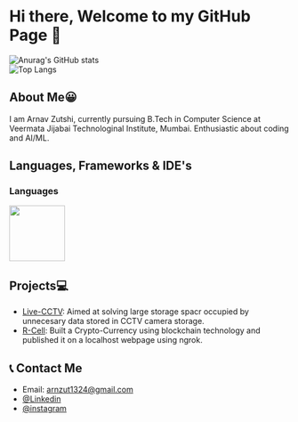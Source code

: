 # Hi there, Welcome to my GitHub Page 👋

![Anurag's GitHub stats](https://github-readme-stats.vercel.app/api?username=AsRaNi1&show_icons=true&theme=aura)<br>
![Top Langs](https://github-readme-stats.vercel.app/api/top-langs/?username=AsRaNi1&layout=compact&theme=aura)


## About Me😀
I am Arnav Zutshi, currently pursuing B.Tech in Computer Science at Veermata Jijabai Technologinal Institute, Mumbai. Enthusiastic about coding and AI/ML.
<!-- - 🌱 I’m currently learning u... -->
<!-- - 👯 I’m looking to collaborate on ... -->
<!-- - 🤔 I’m looking for help with ... -->
<!-- - 💬 Ask me about ... -->
## Languages, Frameworks & IDE's

### Languages
<img src="https://cdn.jsdelivr.net/npm/programming-languages-logos/src/javascript/javascript.png" height="100">



## Projects💻
* [Live-CCTV](https://github.com/AsRaNi1/live-cctv): Aimed at solving large storage spacr occupied by unnecesary data stored in CCTV camera storage.
* [R-Cell](https://github.com/AsRaNi1/R-Cell): Built a Crypto-Currency using blockchain technology and published it on a localhost webpage using ngrok.
## 📞 Contact Me 
* Email: arnzut1324@gmail.com
* [@Linkedin](https://www.linkedin.com/in/arnav-zutshi-7002901b5/)
* [@instagram](https://www.instagram.com/arnavzutshi/)


